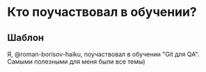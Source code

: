 # Кто поучаствовал в обучении?

## Шаблон

Я, @roman-borisov-haiku, поучаствовал в обучении "Git для QA". 
Самыми полезными для меня были все темы)
